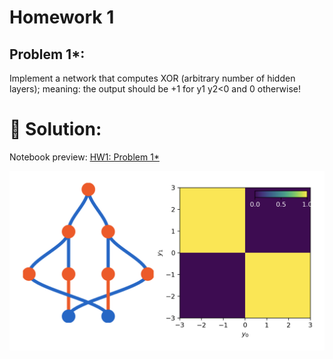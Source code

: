 # Homework 1

## Problem 1*:

Implement a network that computes XOR (arbitrary number of hidden layers); meaning: the output should be +1 for y1 y2<0 and 0 otherwise!



# 🧠 Solution:

Notebook preview:
[HW1: Problem 1*](https://nbviewer.jupyter.org/github/mahdiaslanimk/ML-for-Physicists-Homeworks/blob/main/Homework%201/problem%201/HW1_Problem_1.ipynb)



<img src="./figs/HW1_problem_1.png" alt="Homework 1 problem 1"/>